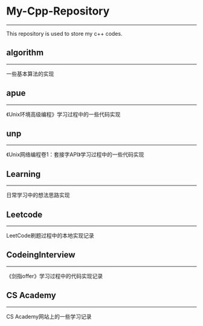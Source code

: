 # My-Cpp-Repository
---
This repository is used to store my c++ codes.

## algorithm
---
一些基本算法的实现

## apue
---
《Unix环境高级编程》学习过程中的一些代码实现

## unp
---
《Unix网络编程卷1：套接字API》学习过程中的一些代码实现

## Learning
---
日常学习中的想法思路实现

## Leetcode
---
LeetCode刷题过程中的本地实现记录

## CodeingInterview
---
《剑指offer》学习过程中的代码实现记录

## CS Academy
---
CS Academy网站上的一些学习记录
